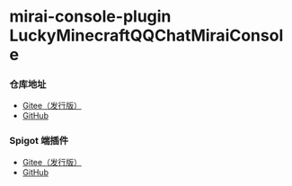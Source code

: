 # mirai-console-plugin LuckyMinecraftQQChatMiraiConsole


### 仓库地址
+ [Gitee（发行版）](https://gitee.com/lucky_he/mirai-console-plugin-lucky-minecraft-qqchat-mirai-console)
+ [GitHub](https://github.com/ECLuckyHe/mirai-console-plugin-LuckyMinecraftQQChatMiraiConsole)

### Spigot 端插件
+ [Gitee（发行版）](https://gitee.com/lucky_he/spigot-plugin-lucky-minecraft-qqchat-spigot)
+ [GitHub](https://github.com/ECLuckyHe/spigot-plugin-LuckyMinecraftQQChatSpigot)